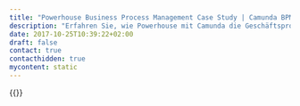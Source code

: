 ```yaml
---
title: "Powerhouse Business Process Management Case Study | Camunda BPM"
description: "Erfahren Sie, wie Powerhouse mit Camunda die Geschäftsprozessautomatisierung organisiert und die Effizienz im Unternehmen gesteigert hat. Camunda ist der Marktführer für Workflow-Automatisierung basierend auf Java und BPMN 2.0."
date: 2017-10-25T10:39:22+02:00
draft: false
contact: true
contacthidden: true
mycontent: static
---
```

{{<case-study-single
company="Powerhouse"
companydescription="<p>Powerhouse is an energy-tech company offering a digital utility platform to customers who produce/consume energy and to utilities. For producers/consumers of energy the platform allows them to execute their energy via the digital tooling in the self-service portal and direct market access. For utilities the digital platform allows them to run their business with the cloud based contract-meter-to-cash platform.</p>"
customerquote="<p>“Because of the high variability in market processes in different regulated markets, we decided to go for a workflow solution which can offer flexibility in an easy way. After investigation, Camunda is selected as the solution to use for modelling business processes within our SaaS platform. Camunda has a big community and offers the flexibility we need for a multitenant platform. Also in combination with our custom platform adapters, Camunda enables our partners to develop and implement faster. We are looking forward to explore Optimize as well.”</p><p>- Jorn Oosterwijk, Powerhouse, Lead Product Owner</p>"
teaser="Leverage the flexibility of Camunda & BPMN to model business processes for different customers, markets & countries."
usecase=""
videolink=""
logo="//images.ctfassets.net/vpidbgnakfvf/1kjtTYx8kyyeusA2QGgaQs/32c5a35a7559cb13c5d92c739ea79a7e/powerhouse.svg"
pdf=""
thumbnail="">}}